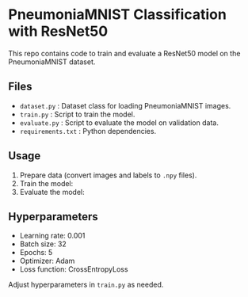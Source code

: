 
# PneumoniaMNIST Classification with ResNet50

This repo contains code to train and evaluate a ResNet50 model on the PneumoniaMNIST dataset.

## Files

- `dataset.py` : Dataset class for loading PneumoniaMNIST images.
- `train.py` : Script to train the model.
- `evaluate.py` : Script to evaluate the model on validation data.
- `requirements.txt` : Python dependencies.

## Usage

1. Prepare data (convert images and labels to `.npy` files).
2. Train the model:
3. Evaluate the model:

## Hyperparameters

- Learning rate: 0.001
- Batch size: 32
- Epochs: 5
- Optimizer: Adam
- Loss function: CrossEntropyLoss

Adjust hyperparameters in `train.py` as needed.
